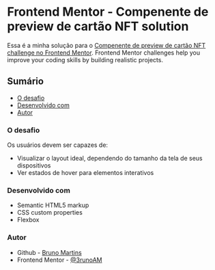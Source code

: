 # Frontend Mentor - Compenente de preview de cartão NFT solution

Essa é a minha solução para o [Compenente de preview de cartão NFT challenge no Frontend Mentor](https://www.frontendmentor.io/challenges/nft-preview-card-component-SbdUL_w0U). Frontend Mentor challenges help you improve your coding skills by building realistic projects. 

## Sumário

- [O desafio](#the-challenge)
- [Desenvolvido com](#built-with)
- [Autor](#author)



### O desafio

Os usuários devem ser capazes de:

- Visualizar o layout ideal, dependendo do tamanho da tela de seus dispositivos
- Ver estados de hover para elementos interativos

### Desenvolvido com

- Semantic HTML5 markup
- CSS custom properties
- Flexbox

### Autor

- Github - [Bruno Martins](https://www.github.com/3runoAM)
- Frontend Mentor - [@3runoAM](https://www.frontendmentor.io/profile/3runoAM)
